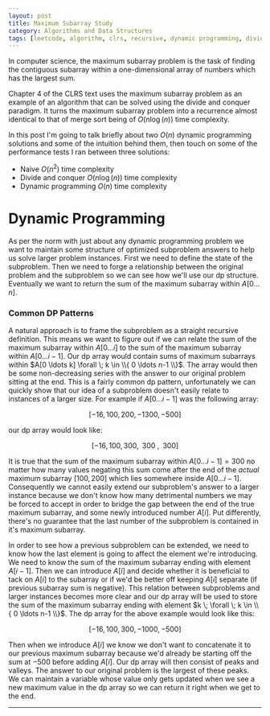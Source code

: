 ```yaml
---
layout: post
title: Maximum Subarray Study
category: Algorithms and Data Structures
tags: [leetcode, algorithm, clrs, recursive, dynamic programming, divide and conquer]
---
```


In computer science, the maximum subarray problem is the task of finding the
contiguous subarray within a one-dimensional array of numbers which has the
largest sum.

Chapter 4 of the CLRS text uses the maximum subarray problem as an example of an
algorithm that can be solved using the divide and conquer paradigm. It turns the maximum
subarray problem into a recurrence almost identical to that of merge sort being of $O(n\log(n))$
time complexity.

In this post I'm going to talk briefly about two $O(n)$ dynamic programming solutions and some of the
intuition behind them, then touch on some of the performance tests I ran between three solutions:

 - Naive $O(n^2)$ time complexity
 - Divide and conquer $O(n\log(n))$ time complexity
 - Dynamic programming $O(n)$ time complexity

# Dynamic Programming

As per the norm with just about any dynamic programming problem we want
to maintain some structure of optimized subproblem answers to help us
solve larger problem instances. First we need to define the state of the
subproblem. Then we need to forge a relationship between the original
problem and the subproblem so we can see how we'll use our dp structure.
Eventually we want to return the sum of the maximum subarray within $A[0 \ldots n]$.

### Common DP Patterns

A natural approach is to frame the subproblem as a straight recursive definition.
This means we want to figure out if we can relate the sum of the maximum subarray
within $A[0 \ldots i]$ to the sum of the maximum subarray within $A[0 \ldots i-1]$.
Our dp array would contain sums of maximum subarrays within $A[0 \ldots k] \forall \; k \in \\{ 0 \ldots n-1 \\}$.
The array would then be some non-decreasing series with the answer to our original
problem sitting at the end. This is a fairly common dp pattern, unfortunately we can
quickly show that our idea of a subproblem doesn't easily relate to instances of a
larger size. For example if $A[0 \ldots i-1]$ was the following array:

$$[-16, 100, 200, -1300, -500]$$

our dp array would look like:

$$[-16, 100, 300, \;\; 300 \;, \;\; 300]$$

It is true that the sum of the maximum subarray within $A[0 \ldots i-1] = 300$ no
matter how many values negating this sum come after the end of the *actual* maximum
subarray $[100, 200]$ which lies somewhere inside $A[0 \ldots i-1]$. Consequently we
cannot easily extend our subproblem's answer to a larger instance because we don't
know how many detrimental numbers we may be forced to accept in order to bridge the
gap between the end of the true maximum subarray, and some newly introduced number
$A[i]$. Put differently, there's no guarantee that the last number of the subproblem
is contained in it's maximum subarray.

In order to see how a previous subproblem can be extended, we need to know how the
last element is going to affect the element we're introducing. We need to know the
sum of the maximum subarray ending with element $A[i-1]$. Then we can introduce $A[i]$
and decide whether it is beneficial to tack on $A[i]$ to the subarray or if we'd be
better off keeping $A[i]$ separate (if previous subarray sum is negative). This
relation between subproblems and larger instances becomes more clear and our dp array
will be used to store the sum of the maximum subarray ending with element $k \; \forall \; k \in \\{ 0 \ldots n-1 \\}$.
The dp array for the above example would look like this:

$$[-16, 100, 300, -1000, -500]$$

Then when we introduce $A[i]$ we know we don't want to concatenate it to
our previous maximum subarray because we'd already be starting off the sum
at $-500$ before adding $A[i]$. Our dp array will then consist of
peaks and valleys. The answer to our original problem is the largest of these
peaks. We can maintain a variable whose value only gets updated when we see a
new maximum value in the dp array so we can return it right when we get to the
end.

--------